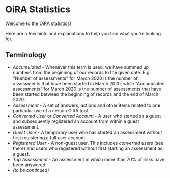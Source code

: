 # OiRA Statistics

Welcome to the OiRA statistics!

Here are a few hints and explanations to help you find what you're looking for.

## Terminology

* *Accumulated* - Whenever this term is used, we have summed up numbers from the beginning of our records to the given date. E.g. "Number of assessments" for March 2020 is the number of assessments that have been started in March 2020, while "Accumulated assessments" for March 2020 is the number of assessments that have been started between the beginning of records and the end of March 2020.
* *Assessment* - A set of answers, actions and other items related to one particular use of a certain OiRA tool.
* *Converted User* or *Converted Account* - A user who started as a guest and subsequently registered an account from within a guest assessment.
* *Guest User* - A temporary user who has started an assessment without first registering a full user account.
* *Registered User* - A non-guest user. This includes *converted users* (see there) and users who registered without first starting an assessment as a guest.
* *Top Assessment* - An assessment in which more than 70% of risks have been answered.
* *(to be continued)*
